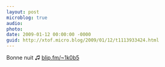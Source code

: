 ```yaml
---
layout: post
microblog: true
audio: 
photo: 
date: 2009-01-12 00:00:00 -0000
guid: http://xtof.micro.blog/2009/01/12/t1113933424.html
---
```

Bonne nuit ♫ [blip.fm/~1k0b5](http://blip.fm/~1k0b5)

